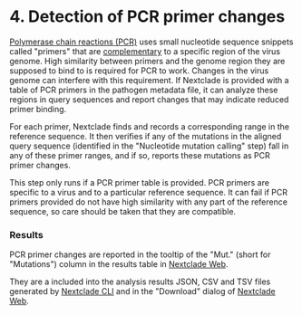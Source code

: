 # 4. Detection of PCR primer changes

[Polymerase chain reactions (PCR)](https://en.wikipedia.org/wiki/Polymerase_chain_reaction) uses small nucleotide sequence snippets called "primers" that are [complementary](<https://en.wikipedia.org/wiki/Complementarity_(molecular_biology)>) to a specific region of the virus genome. High similarity between primers and the genome region they are supposed to bind to is required for PCR to work. Changes in the virus genome can interfere with this requirement. If Nextclade is provided with a table of PCR primers in the pathogen metadata file, it can analyze these regions in query sequences and report changes that may indicate reduced primer binding.

For each primer, Nextclade finds and records a corresponding range in the reference sequence. It then verifies if any of the mutations in the aligned query sequence (identified in the "Nucleotide mutation calling" step) fall in any of these primer ranges, and if so, reports these mutations as PCR primer changes.

This step only runs if a PCR primer table is provided. PCR primers are specific to a virus and to a particular reference sequence. It can fail if PCR primers provided do not have high similarity with any part of the reference sequence, so care should be taken that they are compatible.

### Results

PCR primer changes are reported in the tooltip of the "Mut." (short for "Mutations") column in the results table in [Nextclade Web](../nextclade-web).

They are a included into the analysis results JSON, CSV and TSV files generated by [Nextclade CLI](../nextclade-cli) and in the "Download" dialog of [Nextclade Web](../nextclade-web).

